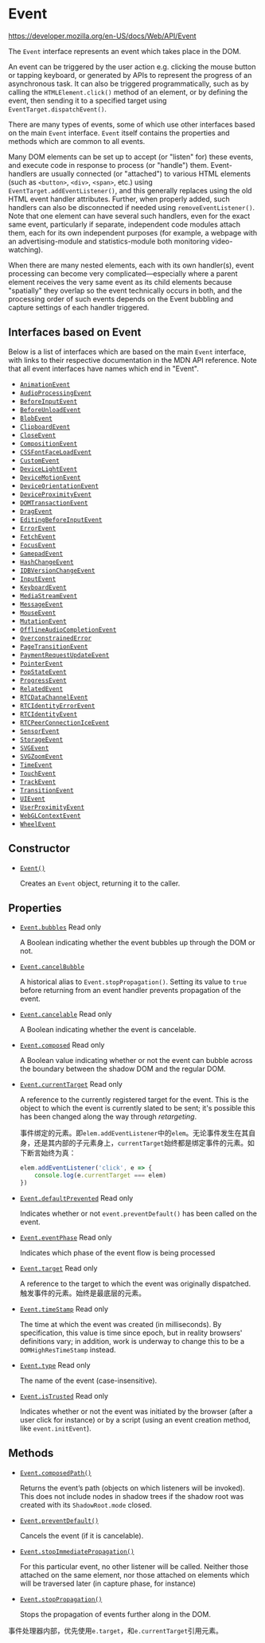 # Event

 https://developer.mozilla.org/en-US/docs/Web/API/Event 

The `Event` interface represents an event which takes place in the DOM.

An event can be triggered by the user action e.g. clicking the mouse button or tapping keyboard, or generated by APIs to represent the progress of an asynchronous task. It can also be triggered programmatically, such as by calling the `HTMLElement.click()` method of an element, or by defining the event, then sending it to a specified target using `EventTarget.dispatchEvent()`.

There are many types of events, some of which use other interfaces based on the main `Event` interface. `Event` itself contains the properties and methods which are common to all events.

Many DOM elements can be set up to accept (or "listen" for) these events, and execute code in response to process (or "handle") them. Event-handlers are usually connected (or "attached") to various HTML elements (such as `<button>`, `<div>`, `<span>`, etc.) using `EventTarget.addEventListener()`, and this generally replaces using the old HTML event handler attributes. Further, when properly added, such handlers can also be disconnected if needed using `removeEventListener()`. Note that one element can have several such handlers, even for the exact same event, particularly if separate, independent code modules attach them, each for its own independent purposes (for example, a webpage with an advertising-module and statistics-module both monitoring video-watching).

When there are many nested elements, each with its own handler(s), event processing can become very complicated—especially where a parent element receives the very same event as its child elements because "spatially" they overlap so the event technically occurs in both, and the processing order of such events depends on the Event bubbling and capture settings of each handler triggered.

## Interfaces based on Event

Below is a list of interfaces which are based on the main `Event` interface, with links to their respective documentation in the MDN API reference. Note that all event interfaces have names which end in "Event".

- [`AnimationEvent`](https://developer.mozilla.org/en-US/docs/Web/API/AnimationEvent)
- [`AudioProcessingEvent`](https://developer.mozilla.org/en-US/docs/Web/API/AudioProcessingEvent)
- [`BeforeInputEvent`](https://developer.mozilla.org/en-US/docs/Web/API/BeforeInputEvent)
- [`BeforeUnloadEvent`](https://developer.mozilla.org/en-US/docs/Web/API/BeforeUnloadEvent)
- [`BlobEvent`](https://developer.mozilla.org/en-US/docs/Web/API/BlobEvent)
- [`ClipboardEvent`](https://developer.mozilla.org/en-US/docs/Web/API/ClipboardEvent)
- [`CloseEvent`](https://developer.mozilla.org/en-US/docs/Web/API/CloseEvent)
- [`CompositionEvent`](https://developer.mozilla.org/en-US/docs/Web/API/CompositionEvent)
- [`CSSFontFaceLoadEvent`](https://developer.mozilla.org/en-US/docs/Web/API/CSSFontFaceLoadEvent)
- [`CustomEvent`](https://developer.mozilla.org/en-US/docs/Web/API/CustomEvent)
- [`DeviceLightEvent`](https://developer.mozilla.org/en-US/docs/Web/API/DeviceLightEvent)
- [`DeviceMotionEvent`](https://developer.mozilla.org/en-US/docs/Web/API/DeviceMotionEvent)
- [`DeviceOrientationEvent`](https://developer.mozilla.org/en-US/docs/Web/API/DeviceOrientationEvent)
- [`DeviceProximityEvent`](https://developer.mozilla.org/en-US/docs/Web/API/DeviceProximityEvent)
- [`DOMTransactionEvent`](https://developer.mozilla.org/en-US/docs/Web/API/DOMTransactionEvent)
- [`DragEvent`](https://developer.mozilla.org/en-US/docs/Web/API/DragEvent)
- [`EditingBeforeInputEvent`](https://developer.mozilla.org/en-US/docs/Web/API/EditingBeforeInputEvent)
- [`ErrorEvent`](https://developer.mozilla.org/en-US/docs/Web/API/ErrorEvent)
- [`FetchEvent`](https://developer.mozilla.org/en-US/docs/Web/API/FetchEvent)
- [`FocusEvent`](https://developer.mozilla.org/en-US/docs/Web/API/FocusEvent)
- [`GamepadEvent`](https://developer.mozilla.org/en-US/docs/Web/API/GamepadEvent)
- [`HashChangeEvent`](https://developer.mozilla.org/en-US/docs/Web/API/HashChangeEvent)
- [`IDBVersionChangeEvent`](https://developer.mozilla.org/en-US/docs/Web/API/IDBVersionChangeEvent)
- [`InputEvent`](https://developer.mozilla.org/en-US/docs/Web/API/InputEvent)
- [`KeyboardEvent`](https://developer.mozilla.org/en-US/docs/Web/API/KeyboardEvent)
- [`MediaStreamEvent`](https://developer.mozilla.org/en-US/docs/Web/API/MediaStreamEvent)
- [`MessageEvent`](https://developer.mozilla.org/en-US/docs/Web/API/MessageEvent)
- [`MouseEvent`](https://developer.mozilla.org/en-US/docs/Web/API/MouseEvent)
- [`MutationEvent`](https://developer.mozilla.org/en-US/docs/Web/API/MutationEvent)
- [`OfflineAudioCompletionEvent`](https://developer.mozilla.org/en-US/docs/Web/API/OfflineAudioCompletionEvent)
- [`OverconstrainedError`](https://developer.mozilla.org/en-US/docs/Web/API/OverconstrainedError)
- [`PageTransitionEvent`](https://developer.mozilla.org/en-US/docs/Web/API/PageTransitionEvent)
- [`PaymentRequestUpdateEvent`](https://developer.mozilla.org/en-US/docs/Web/API/PaymentRequestUpdateEvent)
- [`PointerEvent`](https://developer.mozilla.org/en-US/docs/Web/API/PointerEvent)
- [`PopStateEvent`](https://developer.mozilla.org/en-US/docs/Web/API/PopStateEvent)
- [`ProgressEvent`](https://developer.mozilla.org/en-US/docs/Web/API/ProgressEvent)
- [`RelatedEvent`](https://developer.mozilla.org/en-US/docs/Web/API/RelatedEvent)
- [`RTCDataChannelEvent`](https://developer.mozilla.org/en-US/docs/Web/API/RTCDataChannelEvent)
- [`RTCIdentityErrorEvent`](https://developer.mozilla.org/en-US/docs/Web/API/RTCIdentityErrorEvent)
- [`RTCIdentityEvent`](https://developer.mozilla.org/en-US/docs/Web/API/RTCIdentityEvent)
- [`RTCPeerConnectionIceEvent`](https://developer.mozilla.org/en-US/docs/Web/API/RTCPeerConnectionIceEvent)
- [`SensorEvent`](https://developer.mozilla.org/en-US/docs/Web/API/SensorEvent)
- [`StorageEvent`](https://developer.mozilla.org/en-US/docs/Web/API/StorageEvent)
- [`SVGEvent`](https://developer.mozilla.org/en-US/docs/Web/API/SVGEvent)
- [`SVGZoomEvent`](https://developer.mozilla.org/en-US/docs/Web/API/SVGZoomEvent)
- [`TimeEvent`](https://developer.mozilla.org/en-US/docs/Web/API/TimeEvent)
- [`TouchEvent`](https://developer.mozilla.org/en-US/docs/Web/API/TouchEvent)
- [`TrackEvent`](https://developer.mozilla.org/en-US/docs/Web/API/TrackEvent)
- [`TransitionEvent`](https://developer.mozilla.org/en-US/docs/Web/API/TransitionEvent)
- [`UIEvent`](https://developer.mozilla.org/en-US/docs/Web/API/UIEvent)
- [`UserProximityEvent`](https://developer.mozilla.org/en-US/docs/Web/API/UserProximityEvent)
- [`WebGLContextEvent`](https://developer.mozilla.org/en-US/docs/Web/API/WebGLContextEvent)
- [`WheelEvent`](https://developer.mozilla.org/en-US/docs/Web/API/WheelEvent)

## Constructor

- [`Event()`](https://developer.mozilla.org/en-US/docs/Web/API/Event/Event)

  Creates an `Event` object, returning it to the caller.

## Properties

- [`Event.bubbles`](https://developer.mozilla.org/en-US/docs/Web/API/Event/bubbles) Read only

  A Boolean indicating whether the event bubbles up through the DOM or not.

- [`Event.cancelBubble`](https://developer.mozilla.org/en-US/docs/Web/API/Event/cancelBubble)

  A historical alias to `Event.stopPropagation()`. Setting its value to `true` before returning from an event handler prevents propagation of the event.

- [`Event.cancelable`](https://developer.mozilla.org/en-US/docs/Web/API/Event/cancelable) Read only

  A Boolean indicating whether the event is cancelable.

- [`Event.composed`](https://developer.mozilla.org/en-US/docs/Web/API/Event/composed) Read only

  A Boolean value indicating whether or not the event can bubble across the boundary between the shadow DOM and the regular DOM.

- [`Event.currentTarget`](https://developer.mozilla.org/en-US/docs/Web/API/Event/currentTarget) Read only

  A reference to the currently registered target for the event. This is the object to which the event is currently slated to be sent; it's possible this has been changed along the way through *retargeting*.
  
  事件绑定的元素。即`elem.addEventListener`中的`elem`。无论事件发生在其自身，还是其内部的子元素身上，`currentTarget`始终都是绑定事件的元素。如下断言始终为真：
  
  ```javascript
  elem.addEventListener('click', e => {
      console.log(e.currentTarget === elem)
  })
  ```


- [`Event.defaultPrevented`](https://developer.mozilla.org/en-US/docs/Web/API/Event/defaultPrevented) Read only

  Indicates whether or not `event.preventDefault()` has been called on the event.

- [`Event.eventPhase`](https://developer.mozilla.org/en-US/docs/Web/API/Event/eventPhase) Read only

  Indicates which phase of the event flow is being processed

- [`Event.target`](https://developer.mozilla.org/en-US/docs/Web/API/Event/target) Read only

  A reference to the target to which the event was originally dispatched.
  触发事件的元素。始终是最底层的元素。

- [`Event.timeStamp`](https://developer.mozilla.org/en-US/docs/Web/API/Event/timeStamp) Read only

  The time at which the event was created (in milliseconds). By specification, this value is time since epoch, but in reality browsers' definitions vary; in addition, work is underway to change this to be a `DOMHighResTimeStamp` instead.

- [`Event.type`](https://developer.mozilla.org/en-US/docs/Web/API/Event/type) Read only

  The name of the event (case-insensitive).

- [`Event.isTrusted`](https://developer.mozilla.org/en-US/docs/Web/API/Event/isTrusted) Read only

  Indicates whether or not the event was initiated by the browser (after a user click for instance) or by a script (using an event creation method, like `event.initEvent`).


## Methods


- [`Event.composedPath()`](https://developer.mozilla.org/en-US/docs/Web/API/Event/composedPath)

  Returns the event’s path (objects on which listeners will be invoked). This does not include nodes in shadow trees if the shadow root was created with its `ShadowRoot.mode` closed.


- [`Event.preventDefault()`](https://developer.mozilla.org/en-US/docs/Web/API/Event/preventDefault)

  Cancels the event (if it is cancelable).

- [`Event.stopImmediatePropagation()`](https://developer.mozilla.org/en-US/docs/Web/API/Event/stopImmediatePropagation)

  For this particular event, no other listener will be called. Neither those attached on the same element, nor those attached on elements which will be traversed later (in capture phase, for instance)

- [`Event.stopPropagation()`](https://developer.mozilla.org/en-US/docs/Web/API/Event/stopPropagation)

  Stops the propagation of events further along in the DOM.

事件处理器内部，优先使用`e.target`，和`e.currentTarget`引用元素。

